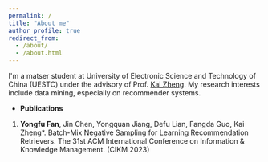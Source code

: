 ```yaml
---
permalink: /
title: "About me"
author_profile: true
redirect_from: 
  - /about/
  - /about.html
---
```


I'm a matser student at University of Electronic Science and Technology of China (UESTC) under the advisory of Prof. [Kai Zheng](https://zheng-kai.com/#). My research interests include data mining, especially on recommender systems.

- **Publications**
1. **Yongfu Fan**, Jin Chen, Yongquan Jiang, Defu Lian, Fangda Guo, Kai Zheng*. Batch-Mix Negative Sampling for Learning Recommendation Retrievers. The 31st ACM International Conference on Information & Knowledge Management. (CIKM 2023)
